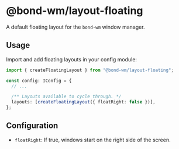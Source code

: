 # @bond-wm/layout-floating

A default floating layout for the `bond-wm` window manager.

## Usage

Import and add floating layouts in your config module:

```ts
import { createFloatingLayout } from "@bond-wm/layout-floating";

const config: IConfig = {
  // ...

  /** Layouts available to cycle through. */
  layouts: [createFloatingLayout({ floatRight: false })],
};
```

## Configuration

- `floatRight`: If true, windows start on the right side of the screen.
